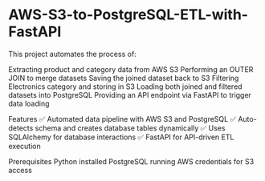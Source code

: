# AWS-S3-to-PostgreSQL-ETL-with-FastAPI
This project automates the process of:

Extracting product and category data from AWS S3
Performing an OUTER JOIN to merge datasets
Saving the joined dataset back to S3
Filtering Electronics category and storing in S3
Loading both joined and filtered datasets into PostgreSQL
Providing an API endpoint via FastAPI to trigger data loading

Features
✅ Automated data pipeline with AWS S3 and PostgreSQL
✅ Auto-detects schema and creates database tables dynamically
✅ Uses SQLAlchemy for database interactions
✅ FastAPI for API-driven ETL execution

Prerequisites
Python installed
PostgreSQL running
AWS credentials for S3 access
